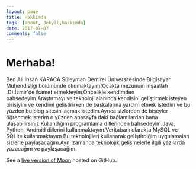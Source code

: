 ```yaml
---
layout: page
title: Hakkımda
tags: [about, Jekyll,hakkımda]
date: 2017-07-07
comments: false
---
```

# Merhaba!
Ben Ali İhsan KARACA
Süleyman Demirel Üniversitesinde Bilgisayar Mühendisliği bölümünde okumaktayım(Ocakta mezunum inşaallah :D).İzmir'de ikamet etmekteyim.Öncelikle kendimden bahsedeyim.Araştırmayı ve teknoloji alanında kendisini geliştirmek isteyen birisiyim ve kendimi geliştirirken de başkalarına yardım etmek istedim ve bu yüzden bu blog sitesini açmak istedim.Ayrıca sizlerden de bişeyler öğrenmek isterim o yüzden anasayfa daki bağlantılardan bana ulaşabilirsiniz.Kullandığım programlama dillerinden bahsedeyim.Java, Python, Android dillerini kullanmaktayım.Veritabanı olarakta MySQL ve SQLite kullanmaktayım.Bu teknolojileri kullanarak geliştirdiğim uygulamaları sizlerle paylaşacağım.Aynı zamanda teknolojik gelişmelerle ilgili yazılarda yazacağım ve paylaşacağım.

See a [live version of Moon](http://taylantatli.github.io/Moon) hosted on GitHub.
